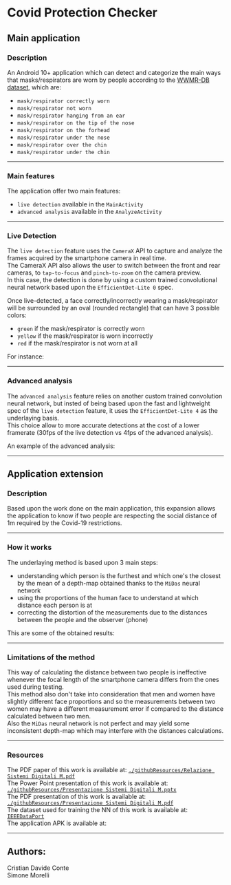 # Covid Protection Checker
## Main application
### Description
An Android 10+ application which can detect and categorize the main ways that masks/respirators are worn by people according to the [WWMR-DB dataset](https://ieee-dataport.org/open-access/ways-wear-mask-or-respirator-wwmr-db), which are:
- `mask/respirator correctly worn`
- `mask/respirator not worn`
- `mask/respirator hanging from an ear`
- `mask/respirator on the tip of the nose`
- `mask/respirator on the forhead`
- `mask/respirator under the nose`
- `mask/respirator over the chin`
- `mask/respirator under the chin`

---

### Main features
The application offer two main features: 
- `live detection` available in the `MainActivity`
- `advanced analysis` available in the `AnalyzeActivity`

---

### Live Detection
The `live detection` feature uses the `CameraX` API to capture and analyze the frames acquired by the smartphone camera in real time. <br/>
The CameraX API also allows the user to switch between the front and rear cameras, to `tap-to-focus` and `pinch-to-zoom` on the camera preview. <br/>
In this case, the detection is done by using a custom trained convolutional neural network based upon the `EfficientDet-Lite 0` spec.  

Once live-detected, a face correctly/incorrectly wearing a mask/respirator will be surrounded by an oval (rounded rectangle) that can have 3 possible colors:
- `green` if the mask/respirator is correctly worn
- `yellow` if the mask/respirator is worn incorrectly
- `red` if the mask/respirator is not worn at all

For instance:

---

### Advanced analysis
The `advanced analysis` feature relies on another custom trained convolution neural network, but insted of being based upon the fast and lightweight spec of the `live detection` feature, it uses the `EfficientDet-Lite 4` as the underlaying basis. <br/>
This choice allow to more accurate detections at the cost of a lower framerate (30fps of the live detection vs 4fps of the advanced analysis).

An example of the advanced analysis:

--- 

## Application extension
### Description
Based upon the work done on the main application, this expansion allows the application to know if two people are respecting the social distance of 1m required by the Covid-19 restrictions.

---

### How it works
The underlaying method is based upon 3 main steps:
- understanding which person is the furthest and which one's the closest by the mean of a depth-map obtained thanks to the `MiDas` neural network
- using the proportions of the human face to understand at which distance each person is at
- correcting the distortion of the measurements due to the distances between the people and the observer (phone)

This are some of the obtained results:


---

### Limitations of the method
This way of calculating the distance between two people is ineffective whenever the focal length of the smartphone camera differs from the ones used during testing. <br/>
This method also don't take into consideration that men and women have slightly different face proportions and so the measurements between two women may have a different measurement error if compared to the distance calculated between two men. <br/>
Also the `MiDas` neural network is not perfect and may yield some inconsistent depth-map which may interfere with the distances calculations. 

---

### Resources
The PDF paper of this work is available at: [`./githubResources/Relazione Sistemi Digitali M.pdf`](https://github.com/CristianDavideConte/SistemiDigitali/blob/main/githubResources/Relazione%20Sistemi%20Digitali%20M.pdf) <br/>
The Power Point presentation of this work is available at: [`./githubResources/Presentazione Sistemi Digitali M.pptx`](https://github.com/CristianDavideConte/SistemiDigitali/blob/main/githubResources/Presentazione%20Sistemi%20Digitali%20M.pptx) <br/>
The PDF presentation of this work is available at: [`./githubResources/Presentazione Sistemi Digitali M.pdf`](https://github.com/CristianDavideConte/SistemiDigitali/blob/main/githubResources/Presentazione%20Sistemi%20Digitali%20M.pdf) <br/>
The dataset used for training the NN of this work is available at: [`IEEEDataPort`](https://ieee-dataport.org/open-access/ways-wear-mask-or-respirator-wwmr-db) <br/>
The application APK is available at: []() <br/>

---

## Authors:
Cristian Davide Conte <br/>
Simone Morelli
